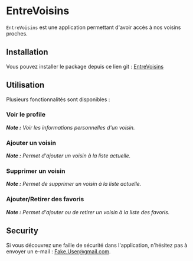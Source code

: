 # EntreVoisins

`EntreVoisins` est une application permettant d'avoir accès à nos voisins proches.

## Installation

Vous pouvez installer le package depuis ce lien git : [EntreVoisins](https://github.com/dylanHulin/P3_EntreVoisins.git)

## Utilisation

Plusieurs fonctionnalités sont disponibles :

### Voir le profile
***Note :*** *Voir les informations personnelles d'un voisin.* 

### Ajouter un voisin
***Note :*** *Permet d'ajouter un voisin à la liste actuelle.* 

### Supprimer un voisin
***Note :*** *Permet de supprimer un voisin à la liste actuelle.*

### Ajouter/Retirer des favoris
***Note :*** *Permet d'ajouter ou de retirer un voisin à la liste des favoris.*

## Security

Si vous découvrez une faille de sécurité dans l'application, n'hésitez pas à envoyer un e-mail  : [Fake.User@gmail.com](Fake.User@gmail.com).





